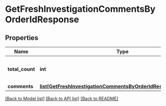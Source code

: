 # GetFreshInvestigationCommentsByOrderIdResponse

## Properties
Name | Type | Description | Notes
------------ | ------------- | ------------- | -------------
**total_count** | **int** | Total number of comments for a FreshInvestigation Report | [optional] 
**comments** | [**list[GetFreshInvestigationCommentsByOrderIdResponseComments]**](GetFreshInvestigationCommentsByOrderIdResponseComments.md) |  | [optional] 

[[Back to Model list]](../README.md#documentation-for-models) [[Back to API list]](../README.md#documentation-for-api-endpoints) [[Back to README]](../README.md)

